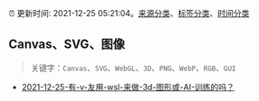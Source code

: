 :alarm_clock: 更新时间: 2021-12-25 05:21:04。[来源分类](../README.md)、[标签分类](../TAGS.md)、[时间分类](../TIMELINE.md)

## Canvas、SVG、图像


> 关键字：`Canvas`、`SVG`、`WebGL`、`3D`、`PNG`、`WebP`、`RGB`、`GUI`



- [2021-12-25-有-v-友用-wsl-来做-3d-图形或-AI-训练的吗？](https://www.v2ex.com/t/824356) 